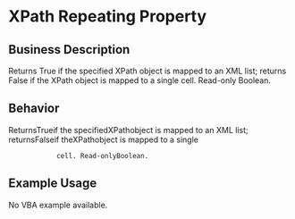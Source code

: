 # XPath Repeating Property

## Business Description
Returns True if the specified XPath object is mapped to an XML list; returns False if the XPath object is mapped to a single cell. Read-only Boolean.

## Behavior
ReturnsTrueif the specifiedXPathobject is mapped to an XML list; returnsFalseif theXPathobject is mapped to a single

				cell. Read-onlyBoolean.

## Example Usage
No VBA example available.